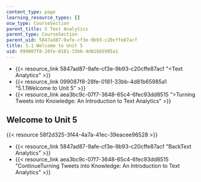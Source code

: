```yaml
---
content_type: page
learning_resource_types: []
ocw_type: CourseSection
parent_title: 5 Text Analytics
parent_type: CourseSection
parent_uid: 5847ad87-9afe-cf3e-9b93-c20cffe87acf
title: 5.1 Welcome to Unit 5
uid: 099087f8-28fe-0181-33bb-4d81b65985a1
---
```


*   {{< resource_link 5847ad87-9afe-cf3e-9b93-c20cffe87acf "\<Text Analytics" >}}
*   {{< resource_link 099087f8-28fe-0181-33bb-4d81b65985a1 "5.1.1Welcome to Unit 5" >}}
*   {{< resource_link aea3bc9c-07f7-3648-65c4-6fec93dd8515 "\>Turning Tweets into Knowledge: An Introduction to Text Analytics" >}}

Welcome to Unit 5
-----------------

{{< resource 58f2d325-3f44-4a7a-41ec-39eacee96528 >}}

*   {{< resource_link 5847ad87-9afe-cf3e-9b93-c20cffe87acf "BackText Analytics" >}}
*   {{< resource_link aea3bc9c-07f7-3648-65c4-6fec93dd8515 "ContinueTurning Tweets into Knowledge: An Introduction to Text Analytics" >}}